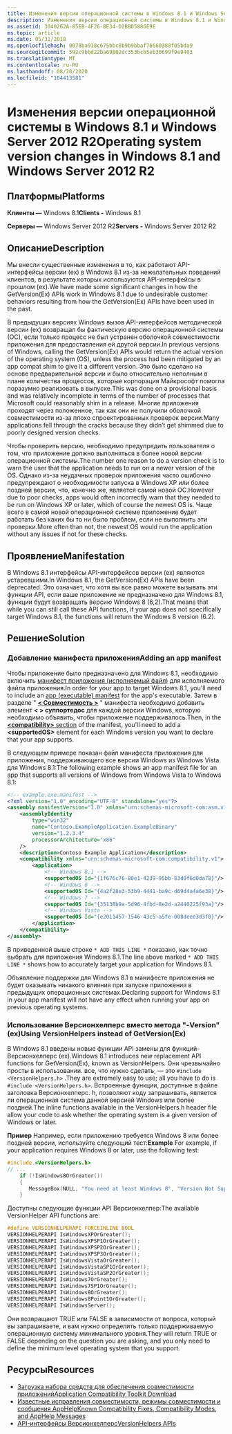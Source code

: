 ```yaml
---
title: Изменения версии операционной системы в Windows 8.1 и Windows Server 2012 R2
description: Изменения версии операционной системы в Windows 8.1 и Windows Server 2012 R2
ms.assetid: 3040262A-85EB-4F26-BE34-D2BBD5886E9E
ms.topic: article
ms.date: 05/31/2018
ms.openlocfilehash: 0078ba918c675bbc8b9b9bbaf76660388f05bda9
ms.sourcegitcommit: 592c9bbd22ba69802dc353bcb5eb30699f9e9403
ms.translationtype: MT
ms.contentlocale: ru-RU
ms.lasthandoff: 08/20/2020
ms.locfileid: "104413581"
---
```

# <a name="operating-system-version-changes-in-windows-81-and-windows-server-2012-r2"></a><span data-ttu-id="76545-103">Изменения версии операционной системы в Windows 8.1 и Windows Server 2012 R2</span><span class="sxs-lookup"><span data-stu-id="76545-103">Operating system version changes in Windows 8.1 and Windows Server 2012 R2</span></span>

## <a name="platforms"></a><span data-ttu-id="76545-104">Платформы</span><span class="sxs-lookup"><span data-stu-id="76545-104">Platforms</span></span>

<span data-ttu-id="76545-105">**Клиенты —** Windows 8.1</span><span class="sxs-lookup"><span data-stu-id="76545-105">**Clients -** Windows 8.1</span></span>

<span data-ttu-id="76545-106">**Серверы —** Windows Server 2012 R2</span><span class="sxs-lookup"><span data-stu-id="76545-106">**Servers -** Windows Server 2012 R2</span></span>

## <a name="description"></a><span data-ttu-id="76545-107">Описание</span><span class="sxs-lookup"><span data-stu-id="76545-107">Description</span></span>

<span data-ttu-id="76545-108">Мы внесли существенные изменения в то, как работают API-интерфейсы версии (ex) в Windows 8.1 из-за нежелательных поведений клиентов, в результате которых используются API-интерфейсы в прошлом (ex).</span><span class="sxs-lookup"><span data-stu-id="76545-108">We have made some significant changes in how the GetVersion(Ex) APIs work in Windows 8.1 due to undesirable customer behaviors resulting from how the GetVersion(Ex) APIs have been used in the past.</span></span>

<span data-ttu-id="76545-109">В предыдущих версиях Windows вызов API-интерфейсов методической версии (ex) возвращал бы фактическую версию операционной системы (ОС), если только процесс не был устранен оболочкой совместимости приложения для предоставления ей другой версии.</span><span class="sxs-lookup"><span data-stu-id="76545-109">In previous versions of Windows, calling the GetVersion(Ex) APIs would return the actual version of the operating system (OS), unless the process had been mitigated by an app compat shim to give it a different version.</span></span> <span data-ttu-id="76545-110">Это было сделано на основе предварительной версии и было относительно неполным в плане количества процессов, которые корпорация Майкрософт помогла поразумно реализовать в выпуске.</span><span class="sxs-lookup"><span data-stu-id="76545-110">This was done on a provisional basis and was relatively incomplete in terms of the number of processes that Microsoft could reasonably shim in a release.</span></span> <span data-ttu-id="76545-111">Многие приложения проходят через положенное, так как они не получили оболочкой совместимости из-за плохо спроектированных проверок версии.</span><span class="sxs-lookup"><span data-stu-id="76545-111">Many applications fell through the cracks because they didn’t get shimmed due to poorly designed version checks.</span></span>

<span data-ttu-id="76545-112">Чтобы проверить версию, необходимо предупредить пользователя о том, что приложение должно выполняться в более новой версии операционной системы.</span><span class="sxs-lookup"><span data-stu-id="76545-112">The number one reason to do a version check is to warn the user that the application needs to run on a newer version of the OS.</span></span> <span data-ttu-id="76545-113">Однако из-за неудачных проверок приложения часто ошибочно предупреждают о необходимости запуска в Windows XP или более поздней версии, что, конечно же, является самой новой ОС.</span><span class="sxs-lookup"><span data-stu-id="76545-113">However due to poor checks, apps would often incorrectly warn that they needed to be run on Windows XP or later, which of course the newest OS is.</span></span> <span data-ttu-id="76545-114">Чаще всего в самой новой операционной системе приложение будет работать без каких бы то ни было проблем, если не выполнить эти проверки.</span><span class="sxs-lookup"><span data-stu-id="76545-114">More often than not, the newest OS would run the application without any issues if not for these checks.</span></span>

## <a name="manifestation"></a><span data-ttu-id="76545-115">Проявление</span><span class="sxs-lookup"><span data-stu-id="76545-115">Manifestation</span></span>

<span data-ttu-id="76545-116">В Windows 8.1 интерфейсы API-интерфейсов версии (ex) являются устаревшими.</span><span class="sxs-lookup"><span data-stu-id="76545-116">In Windows 8.1, the GetVersion(Ex) APIs have been deprecated.</span></span> <span data-ttu-id="76545-117">Это означает, что хотя вы все равно можете вызывать эти функции API, если ваше приложение не предназначено для Windows 8.1, функции будут возвращать версию Windows 8 (6,2).</span><span class="sxs-lookup"><span data-stu-id="76545-117">That means that while you can still call these API functions, if your app does not specifically target Windows 8.1, the functions will return the Windows 8 version (6.2).</span></span>

## <a name="solution"></a><span data-ttu-id="76545-118">Решение</span><span class="sxs-lookup"><span data-stu-id="76545-118">Solution</span></span>

### <a name="adding-an-app-manifest"></a><span data-ttu-id="76545-119">Добавление манифеста приложения</span><span class="sxs-lookup"><span data-stu-id="76545-119">Adding an app manifest</span></span>

<span data-ttu-id="76545-120">Чтобы приложение было предназначено для Windows 8.1, необходимо включить [манифест приложения (исполняемый файл)](/windows/compatibility/application-executable-manifest) для исполняемого файла приложения.</span><span class="sxs-lookup"><span data-stu-id="76545-120">In order for your app to target Windows 8.1, you'll need to include an [app (executable) manifest](/windows/compatibility/application-executable-manifest) for the app's executable.</span></span> <span data-ttu-id="76545-121">Затем в разделе " [ **&lt; Совместимость &gt;**](../SbsCs/application-manifests.md#compatibility) " манифеста необходимо добавить элемент **&lt; &gt; суппортедос** для каждой версии Windows, которую необходимо объявить, чтобы приложение поддерживалось.</span><span class="sxs-lookup"><span data-stu-id="76545-121">Then, in the [**&lt;compatibility&gt;** section](../SbsCs/application-manifests.md#compatibility) of the manifest, you'll need to add a **&lt;supportedOS&gt;** element for each Windows version you want to declare that your app supports.</span></span>

<span data-ttu-id="76545-122">В следующем примере показан файл манифеста приложения для приложения, поддерживающего все версии Windows из Windows Vista для Windows 8.1:</span><span class="sxs-lookup"><span data-stu-id="76545-122">The following example shows an app manifest file for an app that supports all versions of Windows from Windows Vista to Windows 8.1:</span></span>

```XML
<!-- example.exe.manifest -->
<?xml version="1.0" encoding="UTF-8" standalone="yes"?>
<assembly manifestVersion="1.0" xmlns="urn:schemas-microsoft-com:asm.v1" xmlns:asmv3="urn:schemas-microsoft-com:asm.v3">
    <assemblyIdentity
        type="win32"
        name="Contoso.ExampleApplication.ExampleBinary"
        version="1.2.3.4"
        processorArchitecture="x86"
    />
    <description>Contoso Example Application</description>
    <compatibility xmlns="urn:schemas-microsoft-com:compatibility.v1">
        <application>
            <!-- Windows 8.1 -->
            <supportedOS Id="{1f676c76-80e1-4239-95bb-83d0f6d0da78}"/> <!-- * ADD THIS LINE * -->
            <!-- Windows 8 -->
            <supportedOS Id="{4a2f28e3-53b9-4441-ba9c-d69d4a4a6e38}"/>
            <!-- Windows 7 -->
            <supportedOS Id="{35138b9a-5d96-4fbd-8e2d-a2440225f93a}"/>
            <!-- Windows Vista -->
            <supportedOS Id="{e2011457-1546-43c5-a5fe-008deee3d3f0}"/> 
        </application>
    </compatibility>
</assembly>
```

<span data-ttu-id="76545-123">В приведенной выше строке `* ADD THIS LINE *` показано, как точно выбрать для приложения Windows 8.1.</span><span class="sxs-lookup"><span data-stu-id="76545-123">The line above marked `* ADD THIS LINE *` shows how to accurately target your application for Windows 8.1.</span></span>

<span data-ttu-id="76545-124">Объявление поддержки для Windows 8.1 в манифесте приложения не будет оказывать никакого влияния при запуске приложения в предыдущих операционных системах.</span><span class="sxs-lookup"><span data-stu-id="76545-124">Declaring support for Windows 8.1 in your app manifest will not have any effect when running your app on previous operating systems.</span></span>

### <a name="using-versionhelpers-instead-of-getversionex"></a><span data-ttu-id="76545-125">Использование Версионхелперс вместо метода "-Version" (ex)</span><span class="sxs-lookup"><span data-stu-id="76545-125">Using VersionHelpers instead of GetVersion(Ex)</span></span>

<span data-ttu-id="76545-126">В Windows 8.1 введены новые функции API замены для функций-Версионхелперс (ex).</span><span class="sxs-lookup"><span data-stu-id="76545-126">Windows 8.1 introduces new replacement API functions for GetVersion(Ex), known as VersionHelpers.</span></span> <span data-ttu-id="76545-127">Они чрезвычайно просты в использовании. все, что нужно сделать, — это `#include <VersionHelpers.h>` .</span><span class="sxs-lookup"><span data-stu-id="76545-127">They are extremely easy to use; all you have to do is `#include <VersionHelpers.h>`.</span></span> <span data-ttu-id="76545-128">Встроенные функции, доступные в файле заголовка Версионхелперс. h, позволяют коду запрашивать, является ли операционная система данной версией Windows или более поздней.</span><span class="sxs-lookup"><span data-stu-id="76545-128">The inline functions available in the VersionHelpers.h header file allow your code to ask whether the operating system is a given version of Windows or later.</span></span>

<span data-ttu-id="76545-129">**Пример** Например, если приложению требуется Windows 8 или более поздней версии, используйте следующий тест:</span><span class="sxs-lookup"><span data-stu-id="76545-129">**Example** For example, if your application requires Windows 8 or later, use the following test:</span></span>

```cpp
#include <VersionHelpers.h>
// ...
    if (!IsWindows8OrGreater())
    {
       MessageBox(NULL, "You need at least Windows 8", "Version Not Supported", MB_OK);
    }
```

<span data-ttu-id="76545-130">Доступны следующие функции API Версионхелпер:</span><span class="sxs-lookup"><span data-stu-id="76545-130">The available VersionHelper API functions are:</span></span>

```c
#define VERSIONHELPERAPI FORCEINLINE BOOL
VERSIONHELPERAPI IsWindowsXPOrGreater();
VERSIONHELPERAPI IsWindowsXPSP1OrGreater();
VERSIONHELPERAPI IsWindowsXPSP2OrGreater();
VERSIONHELPERAPI IsWindowsXPSP3OrGreater();
VERSIONHELPERAPI IsWindowsVistaOrGreater();
VERSIONHELPERAPI IsWindowsVistaSP1OrGreater();
VERSIONHELPERAPI IsWindowsVistaSP2OrGreater();
VERSIONHELPERAPI IsWindows7OrGreater();
VERSIONHELPERAPI IsWindows7SP1OrGreater();
VERSIONHELPERAPI IsWindows8OrGreater();
VERSIONHELPERAPI IsWindows8Point1OrGreater();
VERSIONHELPERAPI IsWindowsServer();
```

<span data-ttu-id="76545-131">Они возвращают TRUE или FALSE в зависимости от вопроса, который вы запрашиваете, и вам нужно определить только поддерживаемую операционную систему минимального уровня.</span><span class="sxs-lookup"><span data-stu-id="76545-131">They will return TRUE or FALSE depending on the question you are asking, and you only need to define the minimum level operating system that you support.</span></span>

## <a name="resources"></a><span data-ttu-id="76545-132">Ресурсы</span><span class="sxs-lookup"><span data-stu-id="76545-132">Resources</span></span>

-   [<span data-ttu-id="76545-133">Загрузка набора средств для обеспечения совместимости приложений</span><span class="sxs-lookup"><span data-stu-id="76545-133">Application Compatibility Toolkit Download</span></span>](https://www.microsoft.com/downloads/details.aspx?FamilyId=24DA89E9-B581-47B0-B45E-492DD6DA2971)
-   <span data-ttu-id="76545-134">[Известные исправления совместимости, режимы совместимости и сообщения AppHelp](/previous-versions/windows/it-pro/windows-7/cc765984(v=ws.10))</span><span class="sxs-lookup"><span data-stu-id="76545-134">[Known Compatibility Fixes, Compatibility Modes, and AppHelp Messages](/previous-versions/windows/it-pro/windows-7/cc765984(v=ws.10))</span></span>
-   [<span data-ttu-id="76545-135">API-интерфейсы Версионхелперс</span><span class="sxs-lookup"><span data-stu-id="76545-135">VersionHelpers APIs</span></span>](../sysinfo/version-helper-apis.md)